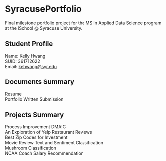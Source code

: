 # SyracusePortfolio
Final milestone portfolio project for the MS in Applied Data Science program at the iSchool @ Syracuse University.

## Student Profile
Name: Kelly Hwang<br>
SUID: 361712622<br>
Email: kehwang@syr.edu<br>

## Documents Summary
Resume<br>
Portfolio Written Submission<br>

## Projects Summary
Process Improvement DMAIC<br>
An Exploration of Yelp Restaurant Reviews<br>
Best Zip Codes for Investment<br>
Movie Review Text and Sentiment Classification<br>
Mushroom Classification<br>
NCAA Coach Salary Recommendation<br>

